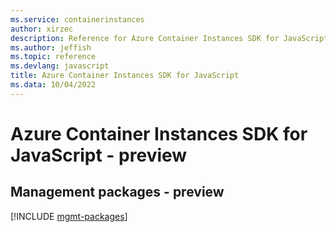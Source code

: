 ```yaml
---
ms.service: containerinstances
author: xirzec
description: Reference for Azure Container Instances SDK for JavaScript
ms.author: jeffish
ms.topic: reference
ms.devlang: javascript
title: Azure Container Instances SDK for JavaScript
ms.data: 10/04/2022
---
```

# Azure Container Instances SDK for JavaScript - preview

## Management packages - preview
[!INCLUDE [mgmt-packages](container-instances-mgmt-index.md)]

